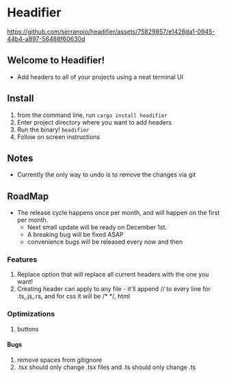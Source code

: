 # Headifier


https://github.com/serranoio/headifier/assets/75829857/e1426da1-0945-44b4-a897-56488f60630d


## Welcome to Headifier!

* Add headers to all of your projects using a neat terminal UI

## Install

1. from the command line, run
    `cargo install headifier`
2. Enter project directory where you want to add headers
3. Run the binary! 
    `headifier`
4. Follow on screen instructions


## Notes
* Currently the only way to undo is to remove the changes via git  

## RoadMap
 - The release cycle happens once per month, and will happen on the first per month.
    - Next small update will be ready on December 1st.
    - A breaking bug will be fixed ASAP
    - convenience bugs will be released every now and then

### Features
1. Replace option that will replace all current headers with the one you want!
2. Creating header can apply to any file - it'll append // to every line for .ts,.js,.rs, and for css it will be /* */, html <!-- --> 

### Optimizations
1. buttons

#### Bugs
1. remove spaces from gitignore
2. .tsx should only change .tsx files and .ts should only change .ts
